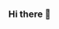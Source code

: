 ### Hi there 👋

<!--
**saida202/saida202** is a ✨ _special_ ✨ repository because its `README.md` (this file) appears on your GitHub profile.

Here are some ideas to get you started:

- 🔭 Déterminer et animer d’une motivation sans bornes pour le domaine de la qualité logicielle, avec un excellent souci du détail et la soif d’apprendre, je cherche un stage qui me permettra d’appliquer les nouvelles connaissances acquises.

-->
